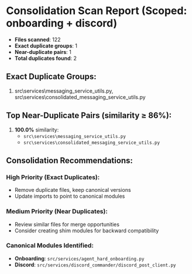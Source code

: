 # Consolidation Scan Report (Scoped: onboarding + discord)

- **Files scanned**: 122
- **Exact duplicate groups**: 1
- **Near-duplicate pairs**: 1
- **Total duplicates found**: 2

## Exact Duplicate Groups:

1. src\services\messaging_service_utils.py, src\services\consolidated_messaging_service_utils.py

## Top Near-Duplicate Pairs (similarity ≥ 86%):

1. **100.0%** similarity:
   - `src\services\messaging_service_utils.py`
   - `src\services\consolidated_messaging_service_utils.py`


## Consolidation Recommendations:

### High Priority (Exact Duplicates):
- Remove duplicate files, keep canonical versions
- Update imports to point to canonical modules

### Medium Priority (Near Duplicates):
- Review similar files for merge opportunities
- Consider creating shim modules for backward compatibility

### Canonical Modules Identified:
- **Onboarding**: `src/services/agent_hard_onboarding.py`
- **Discord**: `src/services/discord_commander/discord_post_client.py`
